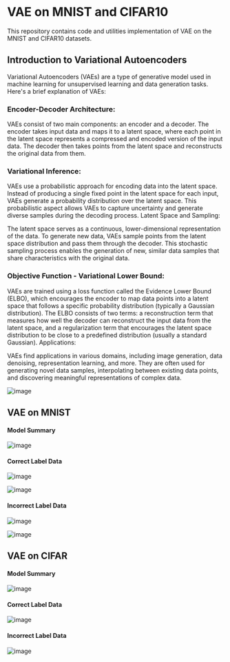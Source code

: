 
# VAE on MNIST and CIFAR10

This repository contains code and utilities implementation of VAE on the MNIST and CIFAR10 datasets.

## Introduction to Variational Autoencoders

Variational Autoencoders (VAEs) are a type of generative model used in machine learning for unsupervised learning and data generation tasks. Here's a brief explanation of VAEs:

### Encoder-Decoder Architecture:

VAEs consist of two main components: an encoder and a decoder.
The encoder takes input data and maps it to a latent space, where each point in the latent space represents a compressed and encoded version of the input data.
The decoder then takes points from the latent space and reconstructs the original data from them.

### Variational Inference:

VAEs use a probabilistic approach for encoding data into the latent space. Instead of producing a single fixed point in the latent space for each input, VAEs generate a probability distribution over the latent space.
This probabilistic aspect allows VAEs to capture uncertainty and generate diverse samples during the decoding process.
Latent Space and Sampling:

The latent space serves as a continuous, lower-dimensional representation of the data.
To generate new data, VAEs sample points from the latent space distribution and pass them through the decoder.
This stochastic sampling process enables the generation of new, similar data samples that share characteristics with the original data.

### Objective Function - Variational Lower Bound:

VAEs are trained using a loss function called the Evidence Lower Bound (ELBO), which encourages the encoder to map data points into a latent space that follows a specific probability distribution (typically a Gaussian distribution).
The ELBO consists of two terms: a reconstruction term that measures how well the decoder can reconstruct the input data from the latent space, and a regularization term that encourages the latent space distribution to be close to a predefined distribution (usually a standard Gaussian).
Applications:

VAEs find applications in various domains, including image generation, data denoising, representation learning, and more.
They are often used for generating novel data samples, interpolating between existing data points, and discovering meaningful representations of complex data.

![image](https://github.com/prarthanats/ERA/assets/32382676/7c3bbf9b-6f02-4f74-9b6c-cac3c97a8909)

## VAE on MNIST

#### Model Summary

![image](https://github.com/prarthanats/ERA/assets/32382676/ea5b0fd3-ea4f-4411-bb5f-6dd79be76ba3)

#### Correct Label Data

![image](https://github.com/prarthanats/ERA/assets/32382676/0529bfb0-5811-4a52-b6fb-4e520f80d9f7)

![image](https://github.com/prarthanats/ERA/assets/32382676/d3446814-a59b-40da-83e0-a45f20d88f3b)

#### Incorrect Label Data

![image](https://github.com/prarthanats/ERA/assets/32382676/e35a12a5-c54a-4bf7-b262-29ac71a21d71)

![image](https://github.com/prarthanats/ERA/assets/32382676/22454547-f465-4d1b-a26c-7251d565bb83)


## VAE on CIFAR

#### Model Summary

![image](https://github.com/prarthanats/ERA/assets/32382676/59d2ea97-3b88-4fa1-92d1-42b7567de7c1)

#### Correct Label Data

![image](https://github.com/prarthanats/ERA/assets/32382676/27146ee3-5a0b-403a-8ee8-fa8300542b0a)

#### Incorrect Label Data

![image](https://github.com/prarthanats/ERA/assets/32382676/b69b6ee5-6d4d-4874-928e-3b06c8a2aa3e)
